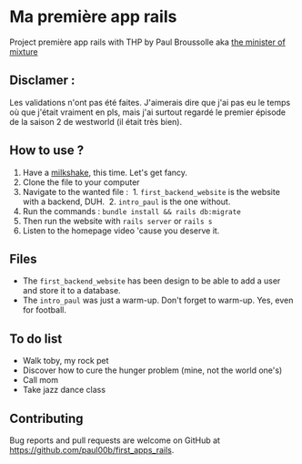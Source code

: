 # Ma première app rails

Project première app rails with THP by Paul Broussolle aka <a href="https://www.youtube.com/watch?v=SSK2SrPU5hs&lc=z12ef5qpowijv1y4t04chvdrisenerehqb0">the minister of mixture</a>


## Disclamer :
Les validations n'ont pas été faites. J'aimerais dire que j'ai pas eu le temps où que j'était vraiment en pls, mais j'ai surtout regardé le premier épisode de la saison 2 de westworld (il était très bien).

## How to use ?

1. Have a <a href="http://www.marmiton.org/recettes/recettes-incontournables-detail_milk-shake_r_67.aspx">milkshake</a>, this time. Let's get fancy.
2. Clone the file to your computer
3. Navigate to the wanted file :
  1. `first_backend_website` is the website with a backend, DUH.
  2. `intro_paul` is the one without.
4. Run the commands : `bundle install && rails db:migrate`
5. Then run the website with `rails server` or `rails s`
6. Listen to the homepage video 'cause you deserve it.


## Files
* The `first_backend_website` has been design to be able to add a user and store it to a database.
* The `intro_paul` was just a warm-up. Don't forget to warm-up. Yes, even for football.

## To do list
* Walk toby, my rock pet
* Discover how to cure the hunger problem (mine, not the world one's)
* Call mom 
* Take jazz dance class

## Contributing

Bug reports and pull requests are welcome on GitHub at https://github.com/paul00b/first_apps_rails.
